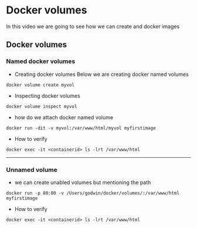 # Docker volumes

In this video we are going to see how we can create and docker images

## Docker volumes
### Named docker volumes
- Creating docker volumes
Below we are creating docker named volumes
```docker
docker volume create myvol
````

- Inspecting docker volumes
```docker 
docker volume inspect myvol
```
- how do we attach docker named volume 
```docker
docker run -dit -v myvol:/var/www/html/myvol myfirstimage
````

- How to verify 
```docker
docker exec -it <containerid> ls -lrt /var/www/html
```
-----------
### Unnamed volume
- we can create unabled volumes but mentioning the path 
```docker
docker run -p 80:80 -v /Users/godwin/docker/volumes/:/var/www/html myfirstimage
````

- How to verify 
```docker
docker exec -it <containerid> ls -lrt /var/www/html
```
